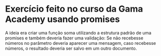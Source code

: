 # Exercício feito no curso da Gama Academy usando promises

A ideia era criar uma função soma utilizando a estrutura padrão de uma promises e também deveria fazer uma validação:
Se não recebesse números no parâmetro deveria aparecer uma mensagem, caso recebesse números, o resultado deveria ser salvo em um outro documento.
